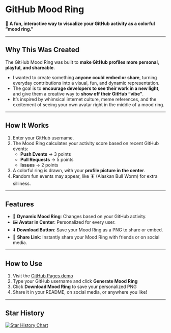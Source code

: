 # GitHub Mood Ring

🌈 **A fun, interactive way to visualize your GitHub activity as a colorful “mood ring.”**  

---

## **Why This Was Created**

The GitHub Mood Ring was built to **make GitHub profiles more personal, playful, and shareable**.  

- I wanted to create something **anyone could embed or share**, turning everyday contributions into a visual, fun, and dynamic representation.  
- The goal is to **encourage developers to see their work in a new light**, and give them a creative way to **show off their GitHub “vibe”**.  
- It’s inspired by whimsical internet culture, meme references, and the excitement of seeing your own avatar right in the middle of a mood ring.

---

## **How It Works**

1. Enter your GitHub username.  
2. The Mood Ring calculates your activity score based on recent GitHub events:  
   - **Push Events** → 3 points  
   - **Pull Requests** → 5 points  
   - **Issues** → 2 points  
3. A colorful ring is drawn, with your **profile picture in the center**.  
4. Random fun events may appear, like 🪳 (Alaskan Bull Worm) for extra silliness.  

---

## **Features**

- 🎨 **Dynamic Mood Ring**: Changes based on your GitHub activity.  
- 🖼 **Avatar in Center**: Personalized for every user.  
- ⬇️ **Download Button**: Save your Mood Ring as a PNG to share or embed.  
- 🔗 **Share Link**: Instantly share your Mood Ring with friends or on social media.  

---

## **How to Use**

1. Visit the [GitHub Pages demo](https://thelonewolf39.github.io/Github-Mood-Rings/)  
2. Type your GitHub username and click **Generate Mood Ring**  
3. Click **Download Mood Ring** to save your personalized PNG  
4. Share it in your README, on social media, or anywhere you like!

---

## **Star History**
[![Star History Chart](https://api.star-history.com/svg?repos=thelonewolf39/Github-Mood-Rings&type=date&legend=top-left)](https://www.star-history.com/#thelonewolf39/Github-Mood-Rings&type=date&legend=top-left)
